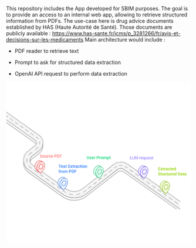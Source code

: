 This repository includes the App developed for SBIM purposes. The goal is to provide an access to an internal web app, allowing to retrieve structured information from PDFs. The use-case here is drug advice documents established by HAS (Haute Autorité de Santé). Those documents are publicly available : https://www.has-sante.fr/jcms/p_3281266/fr/avis-et-decisions-sur-les-medicaments
Main architecture would include :

- PDF reader to retrieve text

- Prompt to ask for structured data extraction

- OpenAI API request to perform data extraction

![Alt text](docs/process_summary.png)
